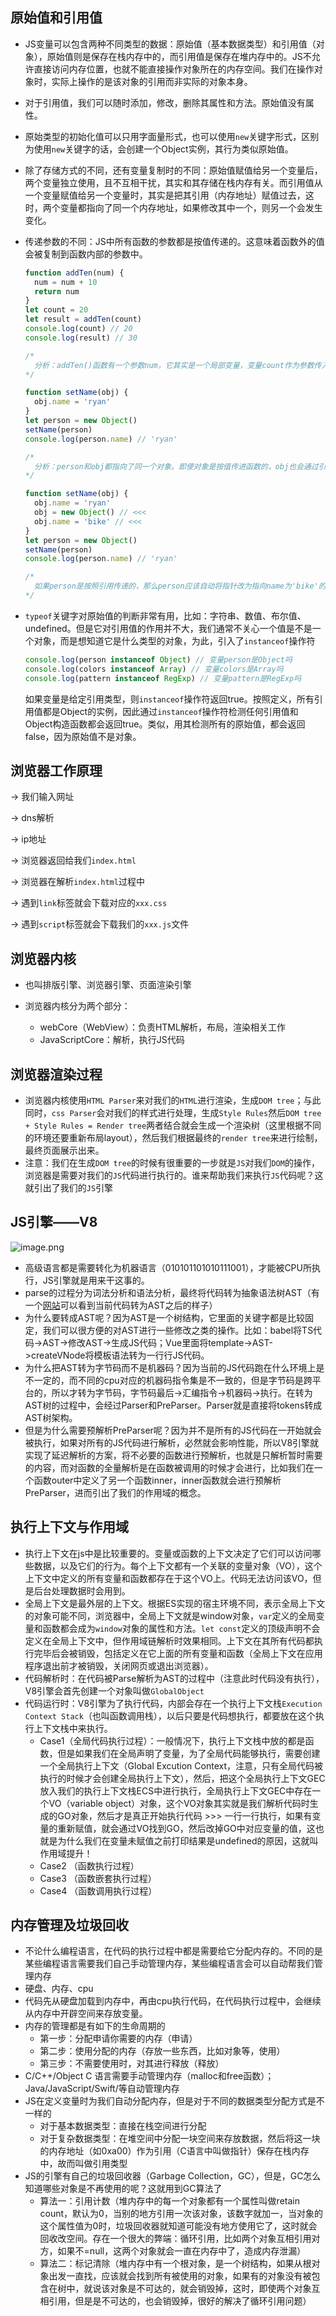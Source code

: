 ## 原始值和引用值

* JS变量可以包含两种不同类型的数据：原始值（基本数据类型）和引用值（对象），原始值则是保存在栈内存中的，而引用值是保存在堆内存中的。JS不允许直接访问内存位置，也就不能直接操作对象所在的内存空间。我们在操作对象时，实际上操作的是该对象的引用而非实际的对象本身。

* 对于引用值，我们可以随时添加，修改，删除其属性和方法。原始值没有属性。

* 原始类型的初始化值可以只用字面量形式，也可以使用`new`关键字形式，区别为使用`new`关键字的话，会创建一个Object实例，其行为类似原始值。

* 除了存储方式的不同，还有变量复制时的不同：原始值赋值给另一个变量后，两个变量独立使用，且不互相干扰，其实和其存储在栈内存有关。而引用值从一个变量赋值给另一个变量时，其实是把其引用（内存地址）赋值过去，这时，两个变量都指向了同一个内存地址，如果修改其中一个，则另一个会发生变化。

* 传递参数的不同：JS中所有函数的参数都是按值传递的。这意味着函数外的值会被复制到函数内部的参数中。

  ```js
  function addTen(num) {
    num = num + 10
    return num
  }
  let count = 20
  let result = addTen(count)
  console.log(count) // 20
  console.log(result) // 30
  
  /*
  	分析：addTen()函数有一个参数num，它其实是一个局部变量，变量count作为参数传入，count的值为20，这个值被复制到参数num以便在addTen()函数使用。在函数内部，参数num的值被加上了10，但这并不会影响函数外部的原始变量count。参数num和count互不干扰。
  */
  ```

  ```js
  function setName(obj) {
    obj.name = 'ryan'
  }
  let person = new Object()
  setName(person)
  console.log(person.name) // 'ryan'
  
  /*
  	分析：person和obj都指向了同一个对象。即使对象是按值传进函数的，obj也会通过引用访问对象。当函数内部给obj设置了name属性时，函数外部的对象也会反映这个变化。因为obj指向的对象保存在全局作用域的堆内存上。
  */
  ```

  ```js
  function setName(obj) {
    obj.name = 'ryan'
    obj = new Object() // <<<
    obj.name = 'bike' // <<<
  }
  let person = new Object()
  setName(person)
  console.log(person.name) // 'ryan'
  
  /*
  	如果person是按照引用传递的，那么person应该自动将指针改为指向name为'bike'的对象，但是当我们再次访问person.name时，他的值还是'ryan'。这表明函数中参数的值发生改变之后，原始的引用仍然没变。当obj在函数内部被重写时，它变成了一个指向本地对象的指针。而那个本地对象在函数执行结束时就被销毁了。
  */
  ```

* `typeof`关键字对原始值的判断非常有用，比如：字符串、数值、布尔值、undefined。但是它对引用值的作用并不大，我们通常不关心一个值是不是一个对象，而是想知道它是什么类型的对象，为此，引入了`instanceof`操作符

  ```js
  console.log(person instanceof Object) // 变量person是Object吗
  console.log(colors instanceof Array) // 变量colors是Array吗
  console.log(pattern instanceof RegExp) // 变量pattern是RegExp吗
  ```

  如果变量是给定引用类型，则`instanceof`操作符返回true。按照定义，所有引用值都是Object的实例，因此通过`instanceof`操作符检测任何引用值和Object构造函数都会返回true。类似，用其检测所有的原始值，都会返回false，因为原始值不是对象。







## 浏览器工作原理

-> 我们输入网址 

-> dns解析 

-> ip地址 

-> 浏览器返回给我们`index.html` 

-> 浏览器在解析`index.html`过程中

-> 遇到`link`标签就会下载对应的`xxx.css`

-> 遇到`script`标签就会下载我们的`xxx.js`文件







## 浏览器内核

* 也叫排版引擎、浏览器引擎、页面渲染引擎

* 浏览器内核分为两个部分：
  * webCore（WebView）：负责HTML解析，布局，渲染相关工作
  * JavaScriptCore：解析，执行JS代码






## 浏览器渲染过程

* 浏览器内核使用`HTML Parser`来对我们的`HTML`进行渲染，生成`DOM tree`；与此同时，`css Parser`会对我们的样式进行处理，生成`Style Rules`然后`DOM tree + Style Rules = Render tree`两者结合就会生成一个渲染树（这里根据不同的环境还要重新布局layout），然后我们根据最终的`render tree`来进行绘制，最终页面展示出来。
* 注意：我们在生成`DOM tree`的时候有很重要的一步就是`JS`对我们`DOM`的操作，浏览器是需要对我们的`JS`代码进行执行的。谁来帮助我们来执行`JS`代码呢？这就引出了我们的`JS`引擎









## JS引擎——V8

![image.png](https://cdn.nlark.com/yuque/0/2022/png/2928490/1647704241533-c9e74dba-beb3-4c5d-a3f3-9160fe814831.png?x-oss-process=image%2Fresize%2Cw_1500%2Climit_0)

* 高级语言都是需要转化为机器语言（010101101010111001），才能被CPU所执行，JS引擎就是用来干这事的。
* parse的过程分为词法分析和语法分析，最终将代码转为抽象语法树AST（有一个[网站](https://astexplorer.net)可以看到当前代码转为AST之后的样子）
* 为什么要转成AST呢？因为AST是一个树结构，它里面的关键字都是比较固定，我们可以很方便的对AST进行一些修改之类的操作。比如：babel将TS代码->AST->修改AST->生成JS代码；Vue里面将template->AST->createVNode将模板语法转为一行行JS代码。
* 为什么把AST转为字节码而不是机器码？因为当前的JS代码跑在什么环境上是不一定的，而不同的cpu对应的机器码指令集是不一致的，但是字节码是跨平台的，所以才转为字节码，字节码最后->汇编指令->机器码->执行。在转为AST树的过程中，会经过Parser和PreParser。Parser就是直接将tokens转成AST树架构。
* 但是为什么需要预解析PreParser呢？因为并不是所有的JS代码在一开始就会被执行，如果对所有的JS代码进行解析，必然就会影响性能，所以V8引擎就实现了延迟解析的方案，将不必要的函数进行预解析，也就是只解析暂时需要的内容，而对函数的全量解析是在函数被调用的时候才会进行，比如我们在一个函数outer中定义了另一个函数inner，inner函数就会进行预解析PreParser，进而引出了我们的作用域的概念。






## 执行上下文与作用域
* 执行上下文在js中是比较重要的。变量或函数的上下文决定了它们可以访问哪些数据，以及它们的行为。每个上下文都有一个关联的变量对象（VO），这个上下文中定义的所有变量和函数都存在于这个VO上。代码无法访问该VO，但是后台处理数据时会用到。
* 全局上下文是最外层的上下文。根据ES实现的宿主环境不同，表示全局上下文的对象可能不同，浏览器中，全局上下文就是window对象，`var`定义的全局变量和函数都会成为`window`对象的属性和方法。`let const`定义的顶级声明不会定义在全局上下文中，但作用域链解析时效果相同。上下文在其所有代码都执行完毕后会被销毁，包括定义在它上面的所有变量和函数（全局上下文在应用程序退出前才被销毁，关闭网页或退出浏览器）。
* 代码解析时：在代码被Parse解析为AST的过程中（注意此时代码没有执行），V8引擎会首先创建一个对象叫做`GlobalObject`
* 代码运行时：V8引擎为了执行代码，内部会存在一个执行上下文栈`Execution Context Stack`（也叫函数调用栈），以后只要是代码想执行，都要放在这个执行上下文栈中来执行。
  * Case1（全局代码执行过程）：一般情况下，执行上下文栈中放的都是函数，但是如果我们在全局声明了变量，为了全局代码能够执行，需要创建一个全局执行上下文（Global Excution  Context，注意，只有全局代码被执行的时候才会创建全局执行上下文），然后，把这个全局执行上下文GEC放入我们的执行上下文栈ECS中进行执行，全局执行上下文GEC中存在一个VO（variable object）对象，这个VO对象其实就是我们解析代码时生成的GO对象，然后才是真正开始执行代码   >>>   一行一行执行，如果有变量的重新赋值，就会通过VO找到GO，然后改掉GO中对应变量的值，这也就是为什么我们在变量未赋值之前打印结果是undefined的原因，这就叫作用域提升！
  * Case2 （函数执行过程）
  * Case3 （函数嵌套执行过程）
  * Case4 （函数调用执行过程）









## 内存管理及垃圾回收

* 不论什么编程语言，在代码的执行过程中都是需要给它分配内存的。不同的是某些编程语言需要我们自己手动管理内存，某些编程语言会可以自动帮我们管理内存
* 硬盘、内存、cpu
* 代码先从硬盘加载到内存中，再由cpu执行代码，在代码执行过程中，会继续从内存中开辟空间来存放变量。
* 内存的管理都是有如下的生命周期的
  * 第一步：分配申请你需要的内存（申请）
  * 第二步：使用分配的内存（存放一些东西，比如对象等，使用）
  * 第三步：不需要使用时，对其进行释放（释放）
* C/C++/Object C 语言需要手动管理内存（malloc和free函数）；Java/JavaScript/Swift/等自动管理内存
* JS在定义变量时为我们自动分配内存，但是对于不同的数据类型分配方式是不一样的
  * 对于基本数据类型：直接在栈空间进行分配
  * 对于复杂数据类型：在堆空间中分配一块空间来存放数据，然后将这一块的内存地址（如0xa00）作为引用（C语言中叫做指针）保存在栈内存中，故而叫做引用类型
* JS的引擎有自己的垃圾回收器（Garbage Collection，GC），但是，GC怎么知道哪些对象是不再使用的呢？这就用到GC算法了
  * 算法一：引用计数（堆内存中的每一个对象都有一个属性叫做retain count，默认为0，当别的地方引用一次该对象，该数字就加一，当对象的这个属性值为0时，垃圾回收器就知道可能没有地方使用它了，这时就会回收改空间。存在一个很大的弊端：循环引用，比如两个对象互相引用对方，如果不=null，这两个对象就会一直在内存中了，造成内存泄漏）
  * 算法二：标记清除（堆内存中有一个根对象，是一个树结构，如果从根对象出发一直找，应该就会找到所有被使用的对象，如果有的对象没有被包含在树中，就说该对象是不可达的，就会销毁掉，这时，即使两个对象互相引用，但是是不可达的，也会销毁掉，很好的解决了循环引用问题）